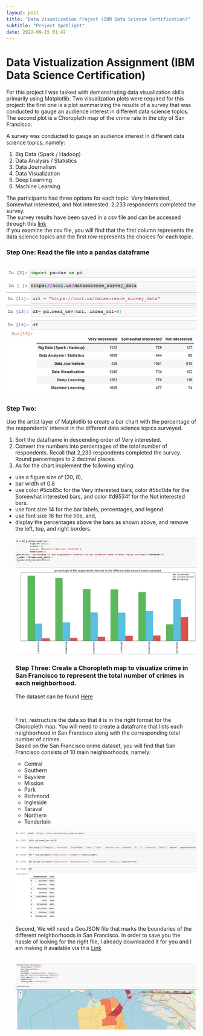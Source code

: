 ```yaml
---
layout: post
title: "Data Visualization Project (IBM Data Science Certification)"
subtitle: "Project Spotlight"
date: 2022-09-15 01:42
---
```

<h1>Data Vistualization Assignment (IBM Data Science Certification)</h1>

<p>For this project I was tasked with demonstrating  data visualization skills primarily using Matplotlib. Two visualization plots were required for this project: the first one is a plot summarizing the results of a survey that was conducted to gauge an audience interest in different data science topics. The second plot is a Choropleth map of the crime rate in the city of San Francisco.</p>

<p>A survey was conducted to gauge an audience interest in different data science topics, namely:</p>
<ol>
<li>Big Data (Spark / Hadoop)</li>
<li> Data Analysis / Statistics</li>
<li> Data Journalism</li>
<li> Data Visualization</li>
<li>Deep Learning</li>
<li>Machine Learning</li>
</ol>
<p>The participants had three options for each topic: Very Interested, Somewhat interested, and Not interested. 2,233 respondents completed the survey.<br>
The survey results have been saved in a csv file and can be accessed through this  <a href="https://cocl.us/datascience_survey_data">link</a><br>
If you examine the csv file, you will find that the first column represents the data science topics and the first row represents the choices for each topic.</p>

<h3> Step One: Read the file into a pandas dataframe </h3>
<br>
 <img src="/assets/images/Ibmdataviz/1.jpg">

<br>
<h3> Step Two: </h3><p>Use the artist layer of Matplotlib to create a bar chart with the percentage of the respondents' interest in the different data science topics surveyed.</p>

<ol>
<li> Sort the dataframe in descending order of Very interested.</li>
<li>Convert the numbers into percentages of the total number of respondents. Recall that 2,233 respondents completed the survey. Round percentages to 2 decimal places.</li>
<li> As for the chart implement the following styling:</li>
</ol>
<ul>
<li> use a figure size of (20, 8),</li>
<li> bar width of 0.8</li>
<li> use color #5cb85c for the Very interested bars, color #5bc0de for the Somewhat interested bars, and color #d9534f for the Not interested bars.</li>
<li> use font size 14 for the bar labels, percentages, and legend</li>
<li> use font size 16 for the title, and,</li>
<li> display the percentages above the bars as shown above, and remove the left, top, and right borders.</li>
<br>
 <img src="/assets/images/Ibmdataviz/2.jpg">


<br>
<h3>Step Three: Create a Choropleth map to visualize crime in San Francisco to represent the total number of crimes in each neighborhood.</h3>
<p> The dataset can be found <a href="https://cocl.us/sanfran_crime_dataset"> Here</a></p>
<br>
<p>First, restructure the data so that it is in the right format for the Choropleth map. You will need to create a dataframe that lists each neighborhood in San Francisco along with the corresponding total number of crimes.<br>
Based on the San Francisco crime dataset, you will find that San Francisco consists of 10 main neighborhoods, namely:</p>
<ul>
<li> Central</li>
<li> Southern</li>
<li> Bayview</li>
<li> Mission</li>
<li>Park</li>
<li> Richmond</li>
<li>Ingleside</li>
<li>Taraval</li>
<li>Northern</li>
<li> Tenderloin</li>
</ul>
<br>

 <img src="/assets/images/Ibmdataviz/3.jpg">
<br>

<p>Second,
We will need a GeoJSON file that marks the boundaries of the different neighborhoods in San Francisco. In order to save you the hassle of looking for the right file, I already downloaded it for you and I am making it available via this <a href="https://cocl.us/sanfran_geojson">Link</a> </p><br>

 <img src="/assets/images/Ibmdataviz/4.jpg">